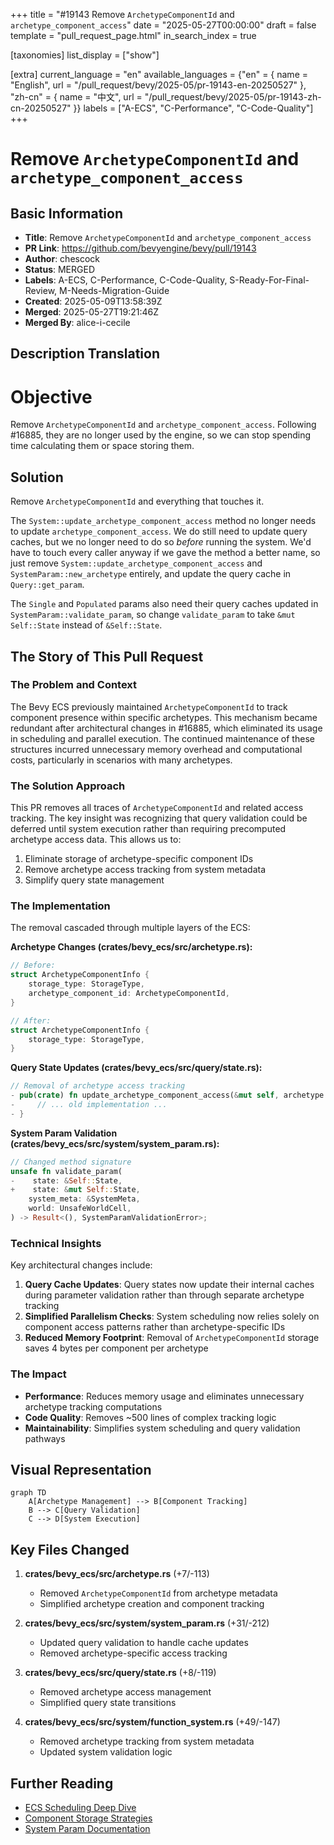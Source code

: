 +++
title = "#19143 Remove `ArchetypeComponentId` and `archetype_component_access`"
date = "2025-05-27T00:00:00"
draft = false
template = "pull_request_page.html"
in_search_index = true

[taxonomies]
list_display = ["show"]

[extra]
current_language = "en"
available_languages = {"en" = { name = "English", url = "/pull_request/bevy/2025-05/pr-19143-en-20250527" }, "zh-cn" = { name = "中文", url = "/pull_request/bevy/2025-05/pr-19143-zh-cn-20250527" }}
labels = ["A-ECS", "C-Performance", "C-Code-Quality"]
+++

# Remove `ArchetypeComponentId` and `archetype_component_access`

## Basic Information
- **Title**: Remove `ArchetypeComponentId` and `archetype_component_access`
- **PR Link**: https://github.com/bevyengine/bevy/pull/19143
- **Author**: chescock
- **Status**: MERGED
- **Labels**: A-ECS, C-Performance, C-Code-Quality, S-Ready-For-Final-Review, M-Needs-Migration-Guide
- **Created**: 2025-05-09T13:58:39Z
- **Merged**: 2025-05-27T19:21:46Z
- **Merged By**: alice-i-cecile

## Description Translation

# Objective

Remove `ArchetypeComponentId` and `archetype_component_access`. Following #16885, they are no longer used by the engine, so we can stop spending time calculating them or space storing them.

## Solution

Remove `ArchetypeComponentId` and everything that touches it.

The `System::update_archetype_component_access` method no longer needs to update `archetype_component_access`. We do still need to update query caches, but we no longer need to do so *before* running the system. We'd have to touch every caller anyway if we gave the method a better name, so just remove `System::update_archetype_component_access` and `SystemParam::new_archetype` entirely, and update the query cache in `Query::get_param`.

The `Single` and `Populated` params also need their query caches updated in `SystemParam::validate_param`, so change `validate_param` to take `&mut Self::State` instead of `&Self::State`.

## The Story of This Pull Request

### The Problem and Context
The Bevy ECS previously maintained `ArchetypeComponentId` to track component presence within specific archetypes. This mechanism became redundant after architectural changes in #16885, which eliminated its usage in scheduling and parallel execution. The continued maintenance of these structures incurred unnecessary memory overhead and computational costs, particularly in scenarios with many archetypes.

### The Solution Approach
This PR removes all traces of `ArchetypeComponentId` and related access tracking. The key insight was recognizing that query validation could be deferred until system execution rather than requiring precomputed archetype access data. This allows us to:
1. Eliminate storage of archetype-specific component IDs
2. Remove archetype access tracking from system metadata
3. Simplify query state management

### The Implementation
The removal cascaded through multiple layers of the ECS:

**Archetype Changes (crates/bevy_ecs/src/archetype.rs):**
```rust
// Before:
struct ArchetypeComponentInfo {
    storage_type: StorageType,
    archetype_component_id: ArchetypeComponentId,
}

// After:
struct ArchetypeComponentInfo {
    storage_type: StorageType,
}
```

**Query State Updates (crates/bevy_ecs/src/query/state.rs):**
```rust
// Removal of archetype access tracking
- pub(crate) fn update_archetype_component_access(&mut self, archetype: &Archetype, access: &mut Access<ArchetypeComponentId>) {
-     // ... old implementation ...
- }
```

**System Param Validation (crates/bevy_ecs/src/system/system_param.rs):**
```rust
// Changed method signature
unsafe fn validate_param(
-    state: &Self::State,
+    state: &mut Self::State,
    system_meta: &SystemMeta,
    world: UnsafeWorldCell,
) -> Result<(), SystemParamValidationError>;
```

### Technical Insights
Key architectural changes include:
1. **Query Cache Updates**: Query states now update their internal caches during parameter validation rather than through separate archetype tracking
2. **Simplified Parallelism Checks**: System scheduling now relies solely on component access patterns rather than archetype-specific IDs
3. **Reduced Memory Footprint**: Removal of `ArchetypeComponentId` storage saves 4 bytes per component per archetype

### The Impact
- **Performance**: Reduces memory usage and eliminates unnecessary archetype tracking computations
- **Code Quality**: Removes ~500 lines of complex tracking logic
- **Maintainability**: Simplifies system scheduling and query validation pathways

## Visual Representation

```mermaid
graph TD
    A[Archetype Management] --> B[Component Tracking]
    B --> C[Query Validation]
    C --> D[System Execution]
```

## Key Files Changed

1. **crates/bevy_ecs/src/archetype.rs** (+7/-113)
   - Removed `ArchetypeComponentId` from archetype metadata
   - Simplified archetype creation and component tracking

2. **crates/bevy_ecs/src/system/system_param.rs** (+31/-212)
   - Updated query validation to handle cache updates
   - Removed archetype-specific access tracking

3. **crates/bevy_ecs/src/query/state.rs** (+8/-119)
   - Removed archetype access management
   - Simplified query state transitions

4. **crates/bevy_ecs/src/system/function_system.rs** (+49/-147)
   - Removed archetype tracking from system metadata
   - Updated system validation logic

## Further Reading
- [ECS Scheduling Deep Dive](https://bevyengine.org/learn/book/ecs-scheduling/)
- [Component Storage Strategies](https://bevyengine.org/learn/book/component-storage/)
- [System Param Documentation](https://docs.rs/bevy_ecs/latest/bevy_ecs/system/trait.SystemParam.html)